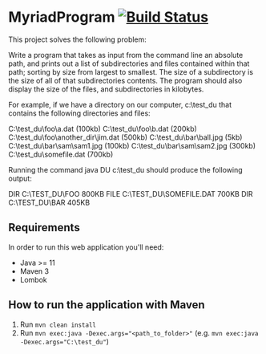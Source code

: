 # MyriadProgram [![Build Status](https://travis-ci.org/ValerioEmanuele/MyriadProgram.svg?branch=master)](https://travis-ci.org/ValerioEmanuele/MyriadProgram)
This project solves the following problem:

Write a program that takes as input from the command line an absolute path, and prints out a list of subdirectories and files contained within that path; sorting by size from largest to smallest.  The size of a subdirectory is the size of all of that subdirectories contents.  The program should also display the size of the files, and subdirectories in kilobytes.

For example, if we have a directory on our computer, c:\test_du that contains the following
directories and files:

C:\test_du\foo\a.dat (100kb)
C:\test_du\foo\b.dat (200kb)
C:\test_du\foo\another_dir\jim.dat (500kb)
C:\test_du\bar\ball.jpg (5kb)
C:\test_du\bar\sam\sam1.jpg (100kb)
C:\test_du\bar\sam\sam2.jpg (300kb)
C:\test_du\somefile.dat (700kb)

Running the command java DU c:\test_du should produce the following output:

DIR C:\TEST_DU\FOO 800KB
FILE C:\TEST_DU\SOMEFILE.DAT 700KB
DIR C:\TEST_DU\BAR 405KB


## Requirements
In order to run this web application you'll need:
 - Java >= 11
 - Maven 3
 - Lombok

## How to run the application with Maven
 1. Run `mvn clean install`
 2. Run `mvn exec:java -Dexec.args="<path_to_folder>"` (e.g. `mvn exec:java -Dexec.args="C:\test_du"`)
 